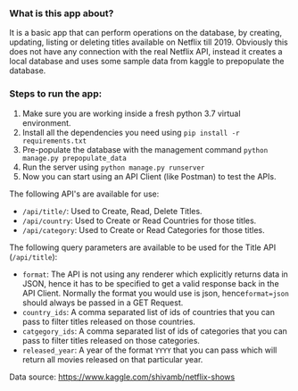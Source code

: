 ### What is this app about?
It is a basic app that can perform operations on the database, by creating, updating, listing or deleting titles available on Netflix till 2019.
Obviously this does not have any connection with the real Netflix API, instead it creates a local database and uses some sample data from
kaggle to prepopulate the database.

### Steps to run the app:
1. Make sure you are working inside a fresh python 3.7 virtual environment. 
2. Install all the dependencies you need using `pip install -r requirements.txt`
3. Pre-populate the database with the management command `python manage.py prepopulate_data`
4. Run the server using `python manage.py runserver`
5. Now you can start using an API Client (like Postman) to test the APIs.

The following API's are available for use:
 - `/api/title/`: Used to Create, Read, Delete Titles.
 - `/api/country`: Used to Create or Read Countries for those titles.
 - `/api/category`: Used to Create or Read Categories for those titles.

The following query parameters are available to be used for the Title API (`/api/title`):
- `format`: The API is not using any renderer which explicitly returns data in JSON, hence it has to be specified
to get a valid response back in the API Client. Normally the format you would use is json, hence`format=json` should always be passed in a GET Request.
- `country_ids`: A comma separated list of ids of countries that you can pass to filter titles released on those countries.
- `catgegory_ids`: A comma separated list of ids of categories that you can pass to filter titles released on those categories.
- `released_year`: A year of the format `YYYY` that you can pass which will return all movies released on that particular year.

Data source: https://www.kaggle.com/shivamb/netflix-shows